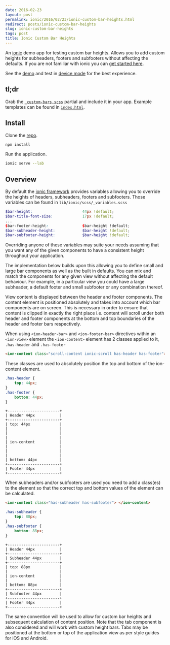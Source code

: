 ```yaml
---
date: 2016-02-23
layout: post
permalink: ionic/2016/02/23/ionic-custom-bar-heights.html
redirect: posts/ionic-custom-bar-heights
slug: ionic-custom-bar-heights
tags: post
title: Ionic Custom Bar Heights
---
```


An [ionic](http://ionicframework.com/) demo app for testing custom bar heights. Allows you to add custom heights for subheaders, footers and subfooters without affecting the defaults. If you are not familiar with ionic you can [get started here](http://ionicframework.com/getting-started/).

See the [demo](http://scottwhittaker.github.io/ionic-custom-bar-heights) and test in [device mode](https://developer.chrome.com/devtools/docs/device-mode) for the best experience.

## tl;dr

Grab the [`_custom-bars.scss`](https://github.com/ScottWhittaker/ionic-custom-bar-heights/blob/master/scss/_custom-bars.scss) partial and include it in your app. Example templates can be found in [`index.html`](https://github.com/ScottWhittaker/ionic-custom-bar-heights/blob/master/www/index.html).

## Install

Clone the [repo](https://github.com/ScottWhittaker/ionic-custom-bar-heights).

```bash
npm install
```

Run the application.

```bash
ionic serve --lab
```

## Overview

By default the [ionic framework](http://ionicframework.com/) provides variables allowing you to override the heights of headers, subheaders, footers and subfooters. Those variables can be found in `lib/ionic/scss/_variables.scss`

```scss
$bar-height:                      44px !default;
$bar-title-font-size:             17px !default;
...
$bar-footer-height:               $bar-height !default;
$bar-subheader-height:            $bar-height !default;
$bar-subfooter-height:            $bar-height !default;
```

Overriding anyone of these variables may suite your needs assuming that you want any of the given components to have a consistent height throughout your application.

The implementation below builds upon this allowing you to define small and large bar components as well as the built in defaults. You can mix and match the components for any given view without affecting the default behaviour. For example, in a particular view you could have a large subheader, a default footer and small subfooter or any combination thereof.

View content is displayed between the header and footer components. The content element is positioned absolutely and takes into account which bar components are on screen. This is necessary in order to ensure that content is clipped in exactly the right place i.e. content will scroll under both header and footer components at the bottom and top boundaries of the header and footer bars respectively.

When using `<ion-header-bar>` and `<ion-footer-bar>` directives within an `<ion-view>` element the `<ion-content>` element has 2 classes applied to it, `.has-header` and `.has-footer`

```html
<ion-content class="scroll-content ionic-scroll has-header has-footer"> </ion-content>
```

These classes are used to absolutely position the top and bottom of the ion-content element.

```css
.has-header {
	top: 44px;
}
.has-footer {
	bottom: 44px;
}
```

```
+-----------------------+
| Header 44px           |
+-----------------------+
| top: 44px             |
|                       |
|                       |
|                       |
| ion-content           |
|                       |
|                       |
|                       |
| bottom: 44px          |
+-----------------------+
| Footer 44px           |
+-----------------------+
```

When subheaders and/or subfooters are used you need to add a class(es) to the <ion-content> element so that the correct top and bottom values of the element can be calculated.

```html
<ion-content class="has-subheader has-subfooter"> </ion-content>
```

```css
.has-subheader {
	top: 88px;
}
.has-subfooter {
	bottom: 88px;
}
```

```
+-----------------------+
| Header 44px           |
+-----------------------+
| Subheader 44px        |
+-----------------------+
| top: 88px             |
|                       |
| ion-content           |
|                       |
| bottom: 88px          |
+-----------------------+
| Subfooter 44px        |
+-----------------------+
| Footer 44px           |
+-----------------------+
```

The same convention will be used to allow for custom bar heights and subsequent calculation of content position. Note that the tab component is also considered and will work with custom height bars. Tabs may be positioned at the bottom or top of the application view as per style guides for iOS and Android.
